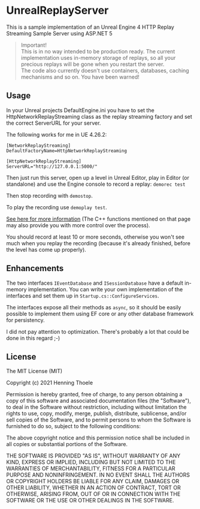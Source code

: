 # UnrealReplayServer
This is a sample implementation of an Unreal Engine 4 HTTP Replay Streaming Sample Server using ASP.NET 5

> Important!   
> This is in no way intended to be production ready. The current implementation uses in-memory storage 
of replays, so all your precious replays will be gone when you restart the server.  
> The code also currently doesn't use containers, databases, caching mechanisms and so on. 
> You have been warned!

## Usage
In your Unreal projects DefaultEngine.ini you have to set the HttpNetworkReplayStreaming class as the replay streaming factory and 
set the correct ServerURL for your server.

The following works for me in UE 4.26.2:
```
[NetworkReplayStreaming]
DefaultFactoryName=HttpNetworkReplayStreaming

[HttpNetworkReplayStreaming]
ServerURL="http://127.0.0.1:5000/"
```

Then just run this server, open up a level in Unreal Editor, play in Editor (or standalone) and use the 
Engine console to record a replay:
`demorec test`

Then stop recording with `demostop`.

To play the recording use `demoplay test`.

[See here for more information](https://docs.unrealengine.com/en-US/TestingAndOptimization/ReplaySystem/index.html)
(The C++ functions mentioned on that page may also provide you with more control over the process).

You should record at least 10 or more seconds, otherwise you won't see much when you replay the recording (because it's already 
finished, before the level has come up properly).

## Enhancements

The two interfaces `IEventDatabase` and `ISessionDatabase` have a default in-memory implementation. You can write your own 
implementation of the interfaces and set them up in `Startup.cs::ConfigureServices`.  

The interfaces expose all their methods as `async`, so it should be easily possible to implement them using EF core or any
other database framework for persistency.  

I did not pay attention to optimization. There's probably a lot that could be done in this regard ;-)

## License

The MIT License (MIT)

Copyright (c) 2021 Henning Thoele

Permission is hereby granted, free of charge, to any person obtaining a copy of this software and associated documentation 
files (the "Software"), to deal in the Software without restriction, including without limitation the rights to use, copy, 
modify, merge, publish, distribute, sublicense, and/or sell copies of the Software, and to permit persons to whom the 
Software is furnished to do so, subject to the following conditions:

The above copyright notice and this permission notice shall be included in all copies or substantial portions of the Software.

THE SOFTWARE IS PROVIDED "AS IS", WITHOUT WARRANTY OF ANY KIND, EXPRESS OR IMPLIED, INCLUDING BUT NOT LIMITED TO THE
WARRANTIES OF MERCHANTABILITY, FITNESS FOR A PARTICULAR PURPOSE AND NONINFRINGEMENT. IN NO EVENT SHALL THE AUTHORS 
OR COPYRIGHT HOLDERS BE LIABLE FOR ANY CLAIM, DAMAGES OR OTHER LIABILITY, WHETHER IN AN ACTION OF CONTRACT, TORT OR 
OTHERWISE, ARISING FROM, OUT OF OR IN CONNECTION WITH THE SOFTWARE OR THE USE OR OTHER DEALINGS IN THE SOFTWARE.
